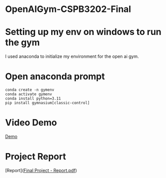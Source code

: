 # OpenAIGym-CSPB3202-Final

# Setting up my env on windows to run the gym
I used anaconda to initialize my environment for the open ai gym. 

# Open anaconda prompt
```
conda create -n gymenv
conda activate gymenv
conda install python=3.11
pip install gymnasium[classic-control]
```

# Video Demo
[Demo](https://o365coloradoedu-my.sharepoint.com/:v:/g/personal/aska1234_colorado_edu/EYyAhIvlUsZPkwbFQCrcOS8BsBHwNRXfUT75PDcPJBXgNA?nav=eyJyZWZlcnJhbEluZm8iOnsicmVmZXJyYWxBcHAiOiJPbmVEcml2ZUZvckJ1c2luZXNzIiwicmVmZXJyYWxBcHBQbGF0Zm9ybSI6IldlYiIsInJlZmVycmFsTW9kZSI6InZpZXciLCJyZWZlcnJhbFZpZXciOiJNeUZpbGVzTGlua0NvcHkifX0&e=2KHsZO)

# Project Report 
[Report]([Final Project - Report.pdf](https://github.com/AshleyK18-marcey/OpenAIGym-CSPB3202-Final/blob/main/Final%20Project%20-%20Report.pdf))
